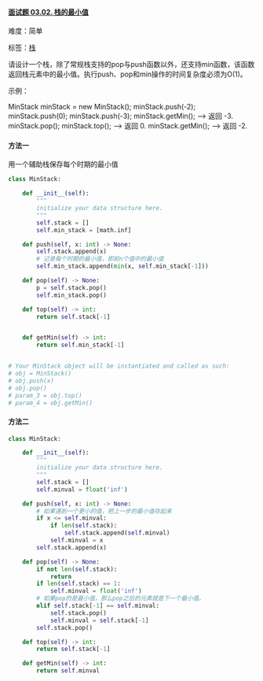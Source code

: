 #### [面试题 03.02. 栈的最小值](https://leetcode-cn.com/problems/min-stack-lcci/)

难度：简单

标签：[栈](../Topic/栈.md)

请设计一个栈，除了常规栈支持的pop与push函数以外，还支持min函数，该函数返回栈元素中的最小值。执行push、pop和min操作的时间复杂度必须为O(1)。


示例：

MinStack minStack = new MinStack();
minStack.push(-2);
minStack.push(0);
minStack.push(-3);
minStack.getMin();   --> 返回 -3.
minStack.pop();
minStack.top();      --> 返回 0.
minStack.getMin();   --> 返回 -2.



#### 方法一

用一个辅助栈保存每个时期的最小值

```python
class MinStack:

    def __init__(self):
        """
        initialize your data structure here.
        """
        self.stack = []
        self.min_stack = [math.inf]

    def push(self, x: int) -> None:
        self.stack.append(x)
        # 记录每个时期的最小值，即前n个值中的最小值
        self.min_stack.append(min(x, self.min_stack[-1]))

    def pop(self) -> None:
        p = self.stack.pop()
        self.min_stack.pop()

    def top(self) -> int:
        return self.stack[-1]


    def getMin(self) -> int:
        return self.min_stack[-1]


# Your MinStack object will be instantiated and called as such:
# obj = MinStack()
# obj.push(x)
# obj.pop()
# param_3 = obj.top()
# param_4 = obj.getMin()
```

#### 方法二

```python
class MinStack:

    def __init__(self):
        """
        initialize your data structure here.
        """
        self.stack = []
        self.minval = float('inf')

    def push(self, x: int) -> None:
        # 如果遇到一个更小的值，把上一步的最小值存起来
        if x <= self.minval:
            if len(self.stack):
                self.stack.append(self.minval)
            self.minval = x
        self.stack.append(x)

    def pop(self) -> None:
        if not len(self.stack):
            return
        if len(self.stack) == 1:
            self.minval = float('inf')
        # 如果pop的是最小值，那么pop之后的元素就是下一个最小值。
        elif self.stack[-1] == self.minval:
            self.stack.pop()
            self.minval = self.stack[-1]
        self.stack.pop()

    def top(self) -> int:
        return self.stack[-1]

    def getMin(self) -> int:
        return self.minval
```

